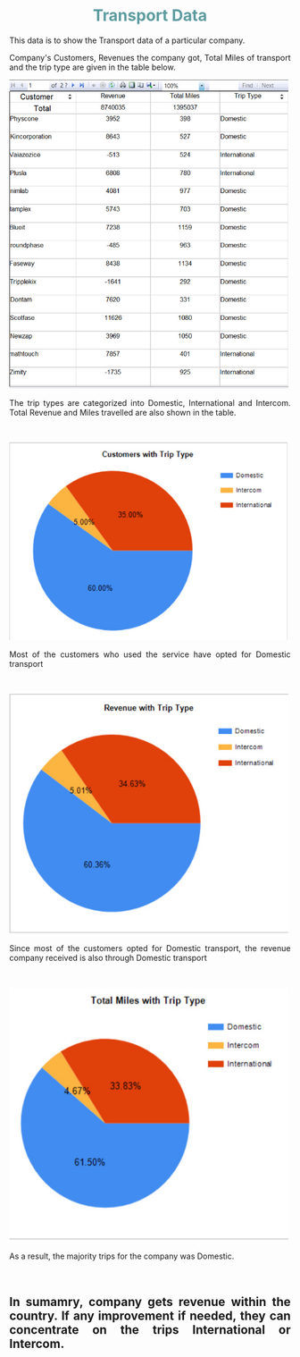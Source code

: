 <html>
<head>
	
</head>
<body>
<h1 style="color: #5e9ca0; text-align: center;">Transport Data</h1>
<p style="text-align: justify;">This data is to show the Transport data of a particular company.</p>
<p style="text-align: justify;">Company's Customers, Revenues the company got, Total Miles of transport and the trip type are given in the table below.</p>
<p style="text-align: justify;"><img src="Images/TransportData01.jpg" alt="" width="500" /></p>
<p style="text-align: justify;">The trip types are categorized into Domestic, International and Intercom. Total Revenue and Miles travelled are also shown in the table.</p>
<p style="text-align: justify;">&nbsp;</p>
<p style="text-align: justify;"><img src="Images/TransportData02.jpg" alt="" width="500" /></p>
<p style="text-align: justify;">Most of the customers who used the service have opted for Domestic transport</p>
<p style="text-align: justify;">&nbsp;</p>
<p style="text-align: justify;"><img src="Images/TransportData03.jpg" alt="" width="500" /></p>
<p style="text-align: justify;">Since most of the customers opted for Domestic transport, the revenue company received is also through Domestic transport</p>
<p style="text-align: justify;">&nbsp;</p>
<p style="text-align: justify;"><img src="Images/TransportData04.jpg" alt="" width="500" /></p>
<p style="text-align: justify;">As a result, the majority trips for the company was Domestic.</p>
<p style="text-align: justify;">&nbsp;</p>

<h2 style="text-align: justify;"><strong>In sumamry, company gets revenue within the country. If any improvement if needed, they can concentrate on the trips International or Intercom.</strong></h2>
</body>
</html>
